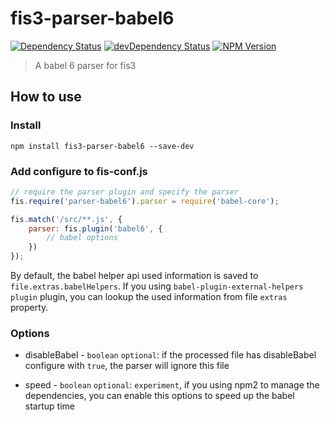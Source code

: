 fis3-parser-babel6
======
[![Dependency Status](https://david-dm.org/wuhy/fis3-parser-babel6.svg)](https://david-dm.org/wuhy/fis3-parser-babel6) [![devDependency Status](https://david-dm.org/wuhy/fis3-parser-babel6/dev-status.svg)](https://david-dm.org/wuhy/fis3-parser-babel6#info=devDependencies) [![NPM Version](https://img.shields.io/npm/v/fis3-parser-babel6.svg?style=flat)](https://npmjs.org/package/fis3-parser-babel6)

> A babel 6 parser for fis3

## How to use

### Install

```shell
npm install fis3-parser-babel6 --save-dev
```

### Add configure to fis-conf.js

```js
// require the parser plugin and specify the parser
fis.require('parser-babel6').parser = require('babel-core');

fis.match('/src/**.js', {
    parser: fis.plugin('babel6', {
        // babel options
    })
});
```

By default, the babel helper api used information is saved to `file.extras.babelHelpers`. If you using `babel-plugin-external-helpers plugin` plugin, you can lookup the used information from file `extras` property.

### Options

* disableBabel - `boolean` `optional`: if the processed file has disableBabel configure with `true`, the parser will ignore this file

* speed - `boolean` `optional`: `experiment`, if you using npm2 to manage the dependencies, you can enable this options to speed up the babel startup time

